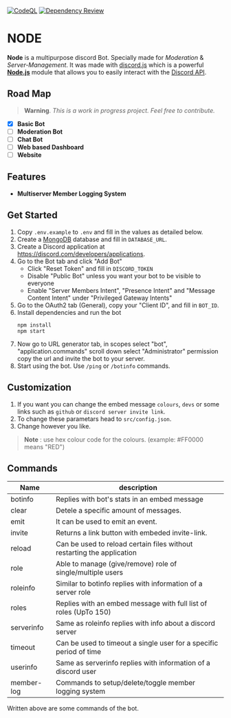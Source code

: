 [![CodeQL](https://github.com/THE-ASSASSIN0128/Node/actions/workflows/codeql.yml/badge.svg?branch=master)](https://github.com/THE-ASSASSIN0128/Node/actions/workflows/codeql.yml)
[![Dependency Review](https://github.com/THE-ASSASSIN0128/Node/actions/workflows/dependency-review.yml/badge.svg)](https://github.com/THE-ASSASSIN0128/Node/actions/workflows/dependency-review.yml)

# NODE

**Node** is a multipurpose discord Bot. Specially made for _Moderation_ & _Server-Management_. It was made with [discord.js](https://github.com/discordjs/discord.js) which is a powerful [**Node.js**](https://nodejs.org/en/) module that allows you to easily interact with the [Discord API](https://discord.com/developers/docs/intro).

## Road Map

> **Warning**. _This is a work in progress project. Feel free to contribute._

- [x] **Basic Bot**
- [ ] **Moderation Bot**
- [ ] **Chat Bot**
- [ ] **Web based Dashboard**
- [ ] **Website**

## Features

- **Multiserver Member Logging System**

## Get Started

1. Copy `.env.example` to `.env` and fill in the values as detailed below.
1. Create a [MongoDB](https://www.mongodb.com/) database and fill in `DATABASE_URL`.
1. Create a Discord application at https://discord.com/developers/applications.
1. Go to the Bot tab and click "Add Bot"
   - Click "Reset Token" and fill in `DISCORD_TOKEN`
   - Disable "Public Bot" unless you want your bot to be visible to everyone
   - Enable "Server Members Intent", "Presence Intent" and "Message Content Intent" under "Privileged Gateway Intents"
1. Go to the OAuth2 tab (General), copy your "Client ID", and fill in `BOT_ID`.
1. Install dependencies and run the bot
   ```
   npm install
   npm start
   ```
1. Now go to URL generator tab, in scopes select "bot", "application.commands" scroll down select "Administrator" permission copy the url and invite the bot to your server.
1. Start using the bot. Use `/ping` or `/botinfo` commands.

## Customization

1. If you want you can change the embed message `colours`, `devs` or some links such as `github` or `discord server invite link`.
1. To change these parametars head to `src/config.json`.
1. Change however you like.

> **Note** : use hex colour code for the colours. (example: #FF0000 means "RED")

## Commands

| Name       | description                                                            |
| ---------- | ---------------------------------------------------------------------- |
| botinfo    | Replies with bot's stats in an embed message                           |
| clear      | Detele a specific amount of messages.                                  |
| emit       | It can be used to emit an event.                                       |
| invite     | Returns a link button with embeded invite-link.                        |
| reload     | Can be used to reload certain files without restarting the application |
| role       | Able to manage (give/remove) role of single/multiple users             |
| roleinfo   | Similar to botinfo replies with information of a server role           |
| roles      | Replies with an embed message with full list of roles (UpTo 150)       |
| serverinfo | Same as roleinfo replies with info about a discord server              |
| timeout    | Can be used to timeout a single user for a specific period of time     |
| userinfo   | Same as serverinfo replies with information of a discord user          |
| member-log | Commands to setup/delete/toggle member logging system                  |

Written above are some commands of the bot.
